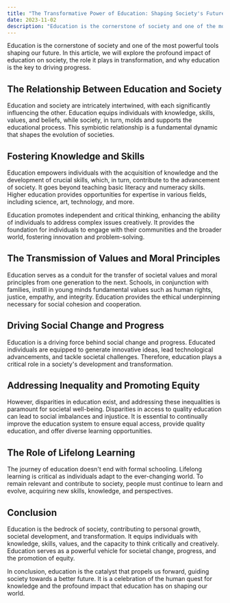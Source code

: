 ```yaml
---
title: "The Transformative Power of Education: Shaping Society's Future"
date: 2023-11-02
description: "Education is the cornerstone of society and one of the most powerful tools shaping our future. In this article, we will explore the profound impact of education on society, the role it plays in transformation, and why education is the key to driving progress."
---
```


Education is the cornerstone of society and one of the most powerful tools shaping our future. In this article, we will explore the profound impact of education on society, the role it plays in transformation, and why education is the key to driving progress.

## The Relationship Between Education and Society

Education and society are intricately intertwined, with each significantly influencing the other. Education equips individuals with knowledge, skills, values, and beliefs, while society, in turn, molds and supports the educational process. This symbiotic relationship is a fundamental dynamic that shapes the evolution of societies.

## Fostering Knowledge and Skills

Education empowers individuals with the acquisition of knowledge and the development of crucial skills, which, in turn, contribute to the advancement of society. It goes beyond teaching basic literacy and numeracy skills. Higher education provides opportunities for expertise in various fields, including science, art, technology, and more.

Education promotes independent and critical thinking, enhancing the ability of individuals to address complex issues creatively. It provides the foundation for individuals to engage with their communities and the broader world, fostering innovation and problem-solving.

## The Transmission of Values and Moral Principles

Education serves as a conduit for the transfer of societal values and moral principles from one generation to the next. Schools, in conjunction with families, instill in young minds fundamental values such as human rights, justice, empathy, and integrity. Education provides the ethical underpinning necessary for social cohesion and cooperation.

## Driving Social Change and Progress

Education is a driving force behind social change and progress. Educated individuals are equipped to generate innovative ideas, lead technological advancements, and tackle societal challenges. Therefore, education plays a critical role in a society's development and transformation.

## Addressing Inequality and Promoting Equity

However, disparities in education exist, and addressing these inequalities is paramount for societal well-being. Disparities in access to quality education can lead to social imbalances and injustice. It is essential to continually improve the education system to ensure equal access, provide quality education, and offer diverse learning opportunities.

## The Role of Lifelong Learning

The journey of education doesn't end with formal schooling. Lifelong learning is critical as individuals adapt to the ever-changing world. To remain relevant and contribute to society, people must continue to learn and evolve, acquiring new skills, knowledge, and perspectives.

## Conclusion

Education is the bedrock of society, contributing to personal growth, societal development, and transformation. It equips individuals with knowledge, skills, values, and the capacity to think critically and creatively. Education serves as a powerful vehicle for societal change, progress, and the promotion of equity.

In conclusion, education is the catalyst that propels us forward, guiding society towards a better future. It is a celebration of the human quest for knowledge and the profound impact that education has on shaping our world.
